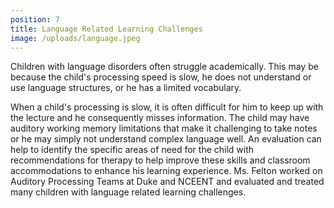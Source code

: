 ```yaml
---
position: 7
title: Language Related Learning Challenges
image: /uploads/language.jpeg
---
```

Children with language disorders often struggle academically. This may be because the child's processing speed is slow, he does not understand or use language structures, or he has a limited vocabulary.

When a child's processing is slow, it is often difficult for him to keep up with the lecture and he consequently misses information. The child may have auditory working memory limitations that make it challenging to take notes or he may simply not understand complex language well. An evaluation can help to identify the specific areas of need for the child with recommendations for therapy to help improve these skills and classroom accommodations to enhance his learning experience. Ms. Felton worked on Auditory Processing Teams at Duke and NCEENT and evaluated and treated many children with language related learning challenges.